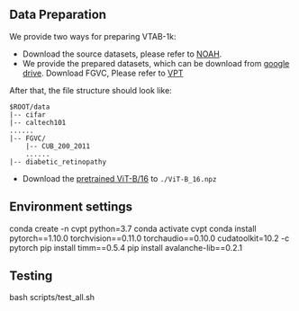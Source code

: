 ## Data Preparation
We provide two ways for preparing VTAB-1k:
- Download the source datasets, please refer to [NOAH](https://github.com/ZhangYuanhan-AI/NOAH/#data-preparation).
- We provide the prepared datasets, which can be download from  [google drive](https://drive.google.com/file/d/1yZKwiKdsBzTfBgnStRveYMokc7GMMd5p/view?usp=share_link).
Download FGVC, Please refer to [VPT](https://github.com/KMnP/vpt)

After that, the file structure should look like:
```
$ROOT/data
|-- cifar
|-- caltech101
......
|-- FGVC/
    |-- CUB_200_2011
    ......
|-- diabetic_retinopathy
```

- Download the [pretrained ViT-B/16](https://storage.googleapis.com/vit_models/imagenet21k/ViT-B_16.npz) to `./ViT-B_16.npz`

## Environment settings
conda create -n cvpt python=3.7
conda activate cvpt
conda install pytorch==1.10.0 torchvision==0.11.0 torchaudio==0.10.0 cudatoolkit=10.2 -c pytorch
pip install timm==0.5.4
pip install avalanche-lib==0.2.1

## Testing
bash scripts/test_all.sh
